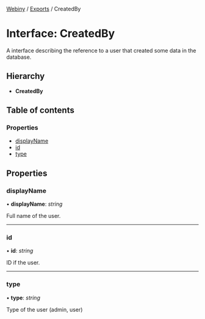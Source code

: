 [Webiny](../README.md) / [Exports](../modules.md) / CreatedBy

# Interface: CreatedBy

A interface describing the reference to a user that created some data in the database.

## Hierarchy

* **CreatedBy**

## Table of contents

### Properties

- [displayName](createdby.md#displayname)
- [id](createdby.md#id)
- [type](createdby.md#type)

## Properties

### displayName

• **displayName**: *string*

Full name of the user.

___

### id

• **id**: *string*

ID if the user.

___

### type

• **type**: *string*

Type of the user (admin, user)
